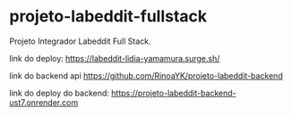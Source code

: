 # projeto-labeddit-fullstack
Projeto Integrador Labeddit Full Stack.

link do deploy:
https://labeddit-lidia-yamamura.surge.sh/

link do backend api
https://github.com/RinoaYK/projeto-labeddit-backend

link do deploy do backend:
https://projeto-labeddit-backend-ust7.onrender.com

